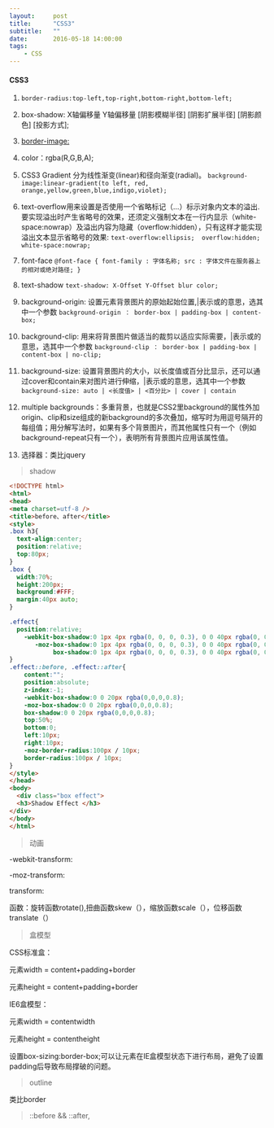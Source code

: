 ```yaml
---
layout:     post
title:      "CSS3"
subtitle:   ""
date:       2016-05-18 14:00:00
tags:
    - CSS
---
```

#### CSS3

1. `border-radius:top-left,top-right,bottom-right,bottom-left;`

2. box-shadow: X轴偏移量 Y轴偏移量 [阴影模糊半径] [阴影扩展半径] [阴影颜色] [投影方式];


3. [border-image:](http://img.mukewang.com/52e2201a0001b1e004720260.jpg)

4. color：rgba(R,G,B,A);

5. CSS3 Gradient 分为线性渐变(linear)和径向渐变(radial)。
`background-image:linear-gradient(to left, red, orange,yellow,green,blue,indigo,violet);
`
6. text-overflow用来设置是否使用一个省略标记（...）标示对象内文本的溢出.要实现溢出时产生省略号的效果，还须定义强制文本在一行内显示（white-space:nowrap）及溢出内容为隐藏（overflow:hidden），只有这样才能实现溢出文本显示省略号的效果:
`text-overflow:ellipsis; 
overflow:hidden; 
white-space:nowrap; `

7. font-face
`@font-face {
    font-family : 字体名称;
    src : 字体文件在服务器上的相对或绝对路径;
}`

8. text-shadow
`text-shadow: X-Offset Y-Offset blur color;`

9. background-origin:
设置元素背景图片的原始起始位置,|表示或的意思，选其中一个参数
`background-origin ： border-box | padding-box | content-box;`

10. background-clip:
用来将背景图片做适当的裁剪以适应实际需要，|表示或的意思，选其中一个参数
`background-clip ： border-box | padding-box | content-box | no-clip;`

11. background-size:
设置背景图片的大小，以长度值或百分比显示，还可以通过cover和contain来对图片进行伸缩，|表示或的意思，选其中一个参数
`background-size: auto | <长度值> | <百分比> | cover | contain`

12. multiple backgrounds：多重背景，也就是CSS2里background的属性外加origin、clip和size组成的新background的多次叠加，缩写时为用逗号隔开的每组值；用分解写法时，如果有多个背景图片，而其他属性只有一个（例如background-repeat只有一个），表明所有背景图片应用该属性值。

13. 选择器：类比jquery

> shadow

```html
<!DOCTYPE html>
<html>
<head>
<meta charset=utf-8 />
<title>before、after</title>
<style>
.box h3{
  text-align:center;
  position:relative;
  top:80px;
}
.box {
  width:70%;
  height:200px;
  background:#FFF;
  margin:40px auto;
}

.effect{
  position:relative;       
    -webkit-box-shadow:0 1px 4px rgba(0, 0, 0, 0.3), 0 0 40px rgba(0, 0, 0, 0.1) inset;
	   -moz-box-shadow:0 1px 4px rgba(0, 0, 0, 0.3), 0 0 40px rgba(0, 0, 0, 0.1) inset;
			box-shadow:0 1px 4px rgba(0, 0, 0, 0.3), 0 0 40px rgba(0, 0, 0, 0.1) inset;
}
.effect::before, .effect::after{
    content:"";
	position:absolute; 
	z-index:-1;
	-webkit-box-shadow:0 0 20px rgba(0,0,0,0.8);
	-moz-box-shadow:0 0 20px rgba(0,0,0,0.8);
	box-shadow:0 0 20px rgba(0,0,0,0.8);
	top:50%;
	bottom:0;
	left:10px;
	right:10px;
	-moz-border-radius:100px / 10px;
	border-radius:100px / 10px;
}
</style>
</head>
<body>
  <div class="box effect">
  <h3>Shadow Effect </h3>
</div>
</body>
</html>
```

> 动画

-webkit-transform:

  -moz-transform:

  transform:

函数：旋转函数rotate(),扭曲函数skew（），缩放函数scale（），位移函数translate（）

> 盒模型
> 

CSS标准盒：

元素width = content+padding+border


元素height = content+padding+border

IE6盒模型：

元素width = contentwidth

元素height = contentheight

设置box-sizing:border-box;可以让元素在IE盒模型状态下进行布局，避免了设置padding后导致布局撑破的问题。

> outline

类比border


> ::before && ::after,